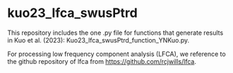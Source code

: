 # kuo23_lfca_swusPtrd

This repository includes the one .py file for functions that generate results in Kuo et al. (2023):
Kuo23_lfca_swusPtrd_function_YNKuo.py.

For processing low frequency component analysis (LFCA), we reference to the github repository of lfca from https://github.com/rcjwills/lfca.
